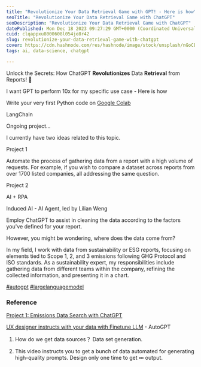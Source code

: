 ```yaml
---
title: "Revolutionize Your Data Retrieval Game with GPT! - Here is how"
seoTitle: "Revolutionize Your Data Retrieval Game with ChatGPT"
seoDescription: "Revolutionize Your Data Retrieval Game with ChatGPT"
datePublished: Mon Dec 18 2023 09:27:29 GMT+0000 (Coordinated Universal Time)
cuid: clqappxu8000608l054je8r42
slug: revolutionize-your-data-retrieval-game-with-chatgpt
cover: https://cdn.hashnode.com/res/hashnode/image/stock/unsplash/nGoCBxiaRO0/upload/536046e68c3dd237f93cafce2ec54514.jpeg
tags: ai, data-science, chatgpt

---
```


Unlock the Secrets: How ChatGPT **Revolutionizes** Data **Retrieval** from Reports! 🚀

I want GPT to perform 10x for my specific use case - Here is how

Write your very first Python code on [Google Colab](https://research.google.com/colaboratory/faq.html#:~:text=The%20Basics,learning%2C%20data%20analysis%20and%20education.)

LangChain

Ongoing project...

I currently have two ideas related to this topic.

Project 1

Automate the process of gathering data from a report with a high volume of requests. For example, if you wish to compare a dataset across reports from over 1700 listed companies, all addressing the same question.

Project 2

AI + RPA

Induced AI - AI Agent, led by Lilian Weng

Employ ChatGPT to assist in cleaning the data according to the factors you've defined for your report.

However, you might be wondering, where does the data come from?

In my field, I work with data from sustainability or ESG reports, focusing on elements tied to Scope 1, 2, and 3 emissions following GHG Protocol and ISO standards. As a sustainability expert, my responsibilities include gathering data from different teams within the company, refining the collected information, and presenting it in a chart.

[#autogpt](https://www.youtube.com/hashtag/autogpt) [#largelanguagemodel](https://www.youtube.com/hashtag/largelanguagemodel)

### Reference

[Project 1: Emissions Data Search with ChatGPT](https://climaterisks.readthedocs.io/en/latest/climate_investing/project1.html#project-1-emissions-data-search-with-chatgpt)

[UX designer instructs with your data with Finetune LLM](https://www.youtube.com/watch?v=Q9zv369Ggfk) - AutoGPT

1. How do we get data sources？ Data set generation.
    
2. This video instructs you to get a bunch of data automated for generating high-quality prompts. Design only one time to get ∞ output.